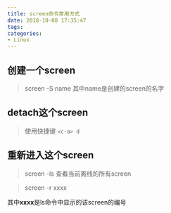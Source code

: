 ```yaml
---
title: screen命令常用方式
date: 2018-10-08 17:35:47
tags:
categories:
- Linux
---
```


## 创建一个screen

> screen -S name
其中name是创建的screen的名字

## detach这个screen

> 使用快捷键 `<c-a> d`

## 重新进入这个screen

> screen -ls
查看当前离线的所有screen

> screen -r xxxx

其中**xxxx**是ls命令中显示的该screen的编号


